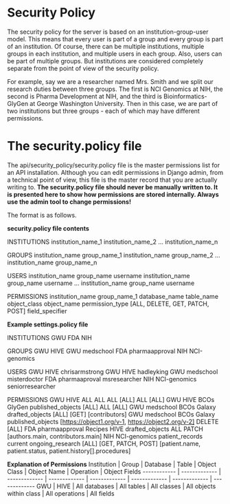 
# Security Policy

The security policy for the server is based on an institution-group-user model.  This means that every user is part of a group and every group is part of an institution.  Of course, there can be multiple institutions, multiple groups in each institution, and multiple users in each group.  Also, users can be part of multiple groups.  But institutions are considered completely separate from the point of view of the security policy.

For example, say we are a researcher named Mrs. Smith and we split our research duties between three groups.  The first is NCI Genomics at NIH, the second is Pharma Development at NIH, and the third is Bioinformatics-GlyGen at George Washington University.  Then in this case, we are part of two institutions but three groups - each of which may have different permissions.

# The security.policy file

The api/security_policy/security.policy file is the master permissions list for an API installation.  Although you can edit permissions in Django admin, from a technical point of view, this file is the master record that you are actually writing to.  **The security.policy file should never be manually written to.  It is presented here to show how permissions are stored internally.  Always use the admin tool to change permissions!**

The format is as follows.
&nbsp;

**security.policy file contents**

INSTITUTIONS
institution_name_1
institution_name_2
...
institution_name_n

GROUPS
institution_name group_name_1
institution_name group_name_2
...
institution_name group_name_n

USERS
institution_name group_name username
institution_name group_name username
...
institution_name group_name username

PERMISSIONS
institution_name group_name_1 database_name table_name object_class object_name permission_type [ALL, DELETE, GET, PATCH, POST] field_specifier
&nbsp;

**Example settings.policy file**

INSTITUTIONS
GWU
FDA
NIH

GROUPS
GWU HIVE
GWU medschool
FDA pharmaapproval
NIH NCI-genomics

USERS
GWU HIVE chrisarmstrong
GWU HIVE hadleyking
GWU medschool misterdoctor
FDA pharmaaproval msresearcher
NIH NCI-genomics seniorresearcher

PERMISSIONS
GWU HIVE ALL ALL ALL \[ALL\] ALL [ALL]
GWU HIVE BCOs GlyGen published_objects [ALL] ALL [ALL]
GWU medschool BCOs Galaxy drafted_objects [ALL] [GET] [contributors]
GWU medschool BCOs Galaxy published_objects [https://object1.org/v-1, https://object2.org/v-2] DELETE [ALL]
FDA pharmaapproval Recipes HIVE drafted_objects ALL PATCH [authors.main, contributors.main]
NIH NCI-genomics patient_records current ongoing_research [ALL] [GET, PATCH, POST] [patient.name, patient.status, patient.history[].procedures]
&nbsp;

**Explanation of Permissions**
Institution | Group | Database | Table | Object Class | Object Name | Operation | Object Fields
------------ | ------------- | ------------- | ------------- | ------------- | ------------- | ------------- | -------------
GWU | HIVE | All databases | All tables | All classes | All objects within class | All operations | All fields
